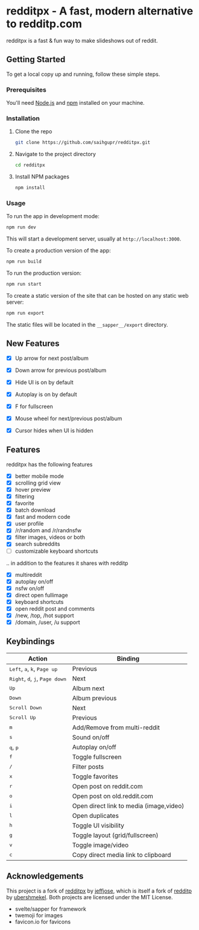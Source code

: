 

# redditpx - A fast, modern alternative to redditp.com

redditpx is a fast & fun way to make slideshows out of reddit.

## Getting Started

To get a local copy up and running, follow these simple steps.

### Prerequisites

You'll need [Node.js](https://nodejs.org/) and [npm](https://www.npmjs.com/get-npm) installed on your machine.

### Installation

1. Clone the repo
   ```sh
   git clone https://github.com/saihgupr/redditpx.git
   ```
2. Navigate to the project directory
   ```sh
   cd redditpx
   ```
3. Install NPM packages
   ```sh
   npm install
   ```

### Usage

To run the app in development mode:
```sh
npm run dev
```
This will start a development server, usually at `http://localhost:3000`.

To create a production version of the app:
```sh
npm run build
```

To run the production version:
```sh
npm run start
```

To create a static version of the site that can be hosted on any static web server:
```sh
npm run export
```
The static files will be located in the `__sapper__/export` directory.

## New Features

- [x] Up arrow for next post/album
- [x] Down arrow for previous post/album
- [x] Hide UI is on by default
- [x] Autoplay is on by default
- [x] F for fullscreen
- [x] Mouse wheel for next/previous post/album
- [x] Cursor hides when UI is hidden


## Features

redditpx has the following features

- [x] better mobile mode
- [x] scrolling grid view
- [x] hover preview
- [x] filtering
- [x] favorite
- [x] batch download
- [x] fast and modern code
- [x] user profile
- [x] /r/random and /r/randnsfw
- [x] filter images, videos or both
- [x] search subreddits
- [ ] customizable keyboard shortcuts

.. in addition to the features it shares with redditp

- [x] multireddit
- [x] autoplay on/off
- [x] nsfw on/off
- [x] direct open fullimage
- [x] keyboard shortcuts
- [x] open reddit post and comments
- [x] /new, /top, /hot support
- [x] /domain, /user, /u support

## Keybindings

| Action                                                             | Binding                                 |
| ------------------------------------------------------------------ | --------------------------------------- |
| <kbd>Left</kbd>, <kbd>a</kbd>, <kbd>k</kbd>, <kbd>Page up</kbd>    | Previous                                |
| <kbd>Right</kbd>, <kbd>d</kbd>, <kbd>j</kbd>, <kbd>Page down</kbd> | Next                                    |
| <kbd>Up</kbd>                                                      | Album next                              |
| <kbd>Down</kbd>                                                    | Album previous                          |
| <kbd>Scroll Down</kbd>                                             | Next                                    |
| <kbd>Scroll Up</kbd>                                               | Previous                                |
| <kbd>m</kbd>                                                       | Add/Remove from multi-reddit            |
| <kbd>s</kbd>                                                       | Sound on/off                            |
| <kbd>q</kbd>, <kbd>p</kbd>                                         | Autoplay on/off                         |
| <kbd>f</kbd>                                                       | Toggle fullscreen                       |
| <kbd>/</kbd>                                                       | Filter posts                            |
| <kbd>x</kbd>                                                       | Toggle favorites                        |
| <kbd>r</kbd>                                                       | Open post on reddit.com                 |
| <kbd>o</kbd>                                                       | Open post on old.reddit.com             |
| <kbd>i</kbd>                                                       | Open direct link to media (image,video) |
| <kbd>l</kbd>                                                       | Open duplicates                         |
| <kbd>h</kbd>                                                       | Toggle UI visibility                    |
| <kbd>g</kbd>                                                       | Toggle layout (grid/fullscreen)         |
| <kbd>v</kbd>                                                       | Toggle image/video                      |
| <kbd>c</kbd>                                                       | Copy direct media link to clipboard     |

## Acknowledgements

This project is a fork of [redditpx](https://github.com/jeffjose/redditpx) by [jeffjose](https://github.com/jeffjose), which is itself a fork of [redditp](https://github.com/ubershmekel/redditp) by [ubershmekel](https://github.com/ubershmekel). Both projects are licensed under the MIT License.

- svelte/sapper for framework
- twemoji for images
- favicon.io for favicons